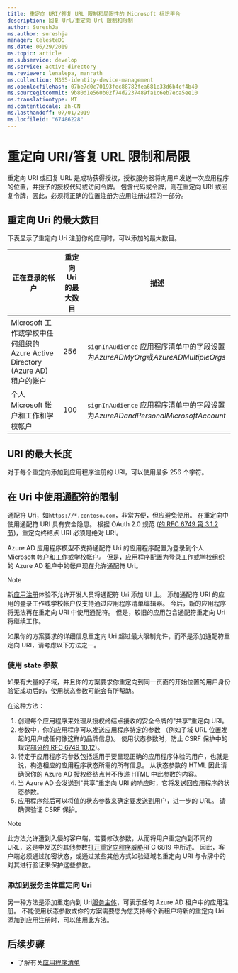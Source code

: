 ```yaml
---
title: 重定向 URI/答复 URL 限制和局限性的 Microsoft 标识平台
description: 回复 Url/重定向 Url 限制和限制
author: SureshJa
ms.author: sureshja
manager: CelesteDG
ms.date: 06/29/2019
ms.topic: article
ms.subservice: develop
ms.service: active-directory
ms.reviewer: lenalepa, manrath
ms.collection: M365-identity-device-management
ms.openlocfilehash: 07be7d0c70193fec88782fea681e33d6b4cf4b40
ms.sourcegitcommit: 9b80d1e560b02f74d2237489fa1c6eb7eca5ee10
ms.translationtype: MT
ms.contentlocale: zh-CN
ms.lasthandoff: 07/01/2019
ms.locfileid: "67486228"
---
```

# <a name="redirect-urireply-url-restrictions-and-limitations"></a>重定向 URI/答复 URL 限制和局限

重定向 URI 或回复 URL 是成功获得授权，授权服务器将向用户发送一次应用程序的位置，并授予的授权代码或访问令牌。 包含代码或令牌，则在重定向 URI 或回复令牌，因此，必须将正确的位置注册为应用注册过程的一部分。

## <a name="maximum-number-of-redirect-uris"></a>重定向 Uri 的最大数目

下表显示了重定向 Uri 注册你的应用时，可以添加的最大数目。 

| 正在登录的帐户 | 重定向 Uri 的最大数目 | 描述 |
|--------------------------|---------------------------------|-------------|
| Microsoft 工作或学校中任何组织的 Azure Active Directory (Azure AD) 租户的帐户 | 256 | `signInAudience` 应用程序清单中的字段设置为*AzureADMyOrg*或*AzureADMultipleOrgs* |
| 个人 Microsoft 帐户和工作和学校帐户 | 100 | `signInAudience` 应用程序清单中的字段设置为*AzureADandPersonalMicrosoftAccount* |

## <a name="maximum-uri-length"></a>URI 的最大长度

对于每个重定向添加到应用程序注册的 URI，可以使用最多 256 个字符。

## <a name="restrictions-using-a-wildcard-in-uris"></a>在 Uri 中使用通配符的限制

通配符 Uri，如`https://*.contoso.com`，非常方便，但应避免使用。 在重定向中使用通配符 URI 具有安全隐患。 根据 OAuth 2.0 规范 ([的 RFC 6749 第 3.1.2 节](https://tools.ietf.org/html/rfc6749#section-3.1.2))，重定向终结点 URI 必须是绝对 URI。 

Azure AD 应用程序模型不支持通配符 Uri 的应用程序配置为登录到个人 Microsoft 帐户和工作或学校帐户。 但是，应用程序配置为登录工作或学校组织的 Azure AD 租户中的帐户现在允许通配符 Uri。 
 
> [!NOTE]
> 新[应用注册](https://go.microsoft.com/fwlink/?linkid=2083908)体验不允许开发人员将通配符 Uri 添加 UI 上。 添加通配符 URI 的应用的登录工作或学校帐户仅支持通过应用程序清单编辑器。 今后，新的应用程序将无法再在重定向 URI 中使用通配符。 但是，较旧的应用包含通配符重定向 Uri 将继续工作。

如果你的方案要求的详细信息重定向 Uri 超过最大限制允许，而不是添加通配符重定向 URI，请考虑以下方法之一。

### <a name="use-a-state-parameter"></a>使用 state 参数

如果有大量的子域，并且你的方案要求你重定向到同一页面的开始位置的用户身份验证成功后的，使用状态参数可能会有所帮助。 

在这种方法：

1. 创建每个应用程序来处理从授权终结点接收的安全令牌的"共享"重定向 URI。
1. 参数中，你的应用程序可以发送应用程序特定的参数 （例如子域 URL 位置发起的用户或任何像这样的品牌信息)。 使用状态参数时，防止 CSRF 保护中的规定[部分的 RFC 6749 10.12](https://tools.ietf.org/html/rfc6749#section-10.12))。 
1. 特定于应用程序的参数包括适用于要呈现正确的应用程序体验的用户，也就是说，构造相应的应用程序状态所需的所有信息。 从状态参数的 HTML 因此请确保你的 Azure AD 授权终结点带不传递 HTML 中此参数的内容。
1. 当 Azure AD 会发送到"共享"重定向 URI 的响应时，它将发送回应用程序的状态参数。
1. 应用程序然后可以将值的状态参数来确定要发送到用户，进一步的 URL。 请确保验证 CSRF 保护。

> [!NOTE]
> 此方法允许遭到入侵的客户端，若要修改参数，从而将用户重定向到不同的 URL，这是中发送的其他参数[打开重定向程序威胁](https://tools.ietf.org/html/rfc6819#section-4.2.4)RFC 6819 中所述。 因此，客户端必须通过加密状态，或通过某些其他方式如验证域名重定向 URI 与令牌中的对其进行验证来保护这些参数。

### <a name="add-redirect-uris-to-service-principals"></a>添加到服务主体重定向 Uri

另一种方法是添加重定向到 Uri[服务主体](app-objects-and-service-principals.md#application-and-service-principal-relationship)，可表示任何 Azure AD 租户中的应用注册。 不能使用状态参数或你的方案需要您为您支持每个新租户将新的重定向 Uri 添加到应用注册时，可以使用此方法。 

## <a name="next-steps"></a>后续步骤

- 了解有关[应用程序清单](reference-app-manifest.md)
